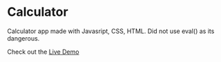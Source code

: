 # Calculator

Calculator app made with Javasript, CSS, HTML. Did not use eval() as its dangerous.

Check out the [Live Demo](https://zvikomboreronyambuya.github.io/Calculator/) 
